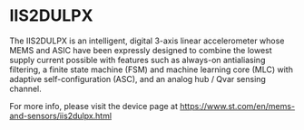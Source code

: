 # IIS2DULPX

The IIS2DULPX is an intelligent, digital 3-axis linear accelerometer whose MEMS and ASIC have been expressly designed to combine the lowest supply current possible with features such as always-on antialiasing filtering, a finite state machine (FSM) and machine learning core (MLC) with adaptive self-configuration (ASC), and an analog hub / Qvar sensing channel.

For more info, please visit the device page at https://www.st.com/en/mems-and-sensors/iis2dulpx.html


